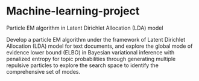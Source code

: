 # Machine-learning-project
Particle EM algorithm in Latent Dirichlet Allocation (LDA) model

Develop a particle EM algorithm under the framework of Latent Dirichlet Allocation (LDA) model for text documents, and explore the global mode of evidence lower bound (ELBO) in Bayesian variational inference with penalized entropy for topic probabilities through generating multiple repulsive  particles to explore the search space to identify the comprehensive set of modes. 
